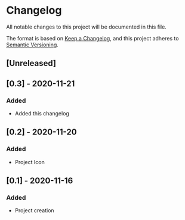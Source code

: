 # Changelog
All notable changes to this project will be documented in this file.

The format is based on [Keep a Changelog](https://keepachangelog.com/en/1.0.0/),
and this project adheres to [Semantic Versioning](https://semver.org/spec/v2.0.0.html).

## [Unreleased]

## [0.3] - 2020-11-21

### Added
- Added this changelog

## [0.2] - 2020-11-20

### Added
- Project Icon

## [0.1] - 2020-11-16

### Added
- Project creation